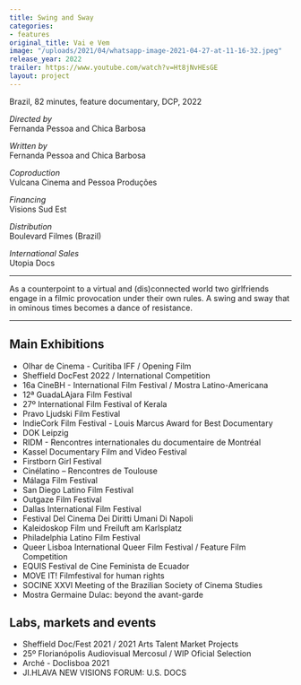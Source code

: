 ```yaml
---
title: Swing and Sway
categories:
- features
original_title: Vai e Vem
image: "/uploads/2021/04/whatsapp-image-2021-04-27-at-11-16-32.jpeg"
release_year: 2022
trailer: https://www.youtube.com/watch?v=Ht8jNvHEsGE
layout: project
---
```


Brazil, 82 minutes, feature documentary, DCP, 2022

_Directed by_  
Fernanda Pessoa and Chica Barbosa

_Written by_  
Fernanda Pessoa and Chica Barbosa

_Coproduction_  
Vulcana Cinema and Pessoa Produções

_Financing_  
Visions Sud Est

_Distribution_  
Boulevard Filmes (Brazil)

_International Sales_  
Utopia Docs

***

As a counterpoint to a virtual and (dis)connected world two girlfriends engage in a filmic provocation under their own rules. A swing and sway that in ominous times becomes a dance of resistance.

***

## Main Exhibitions

* Olhar de Cinema - Curitiba IFF / Opening Film
* Sheffield DocFest 2022 / International Competition
* 16a CineBH - International Film Festival / Mostra Latino-Americana
* 12ª GuadaLAjara Film Festival
* 27º International Film Festival of Kerala
* Pravo Ljudski Film Festival
* IndieCork Film Festival - Louis Marcus Award for Best Documentary
* DOK Leipzig
* RIDM - Rencontres internationales du documentaire de Montréal
* Kassel Documentary Film and Video Festival
* Firstborn Girl Festival
* Cinélatino – Rencontres de Toulouse
* Málaga Film Festival
* San Diego Latino Film Festival
* Outgaze Film Festival
* Dallas International Film Festival
* Festival Del Cinema Dei Diritti Umani Di Napoli
* Kaleidoskop Film und Freiluft am Karlsplatz
* Philadelphia Latino Film Festival
* Queer Lisboa International Queer Film Festival / Feature Film Competition
* EQUIS Festival de Cine Feminista de Ecuador
* MOVE IT! Filmfestival for human rights
* SOCINE XXVI Meeting of the Brazilian Society of Cinema Studies
* Mostra Germaine Dulac: beyond the avant-garde

## Labs, markets and events

* Sheffield Doc/Fest 2021 / 2021 Arts Talent Market Projects
* 25º Florianópolis Audiovisual Mercosul / WIP Oficial Selection
* Arché - Doclisboa 2021
* JI.HLAVA NEW VISIONS FORUM: U.S. DOCS